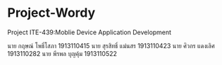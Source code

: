 # Project-Wordy
Project ITE-439:Moblie Device Application Development

นาย กฤษณ์ โพธิ์โสภา 1913110415
นาย สุรสิทธิ์ แม่นสร 1913110423
นาย ศิวกร แดงเลิศ 1913110282
นาย พีรพล บุญคุ้ม 1913110522
